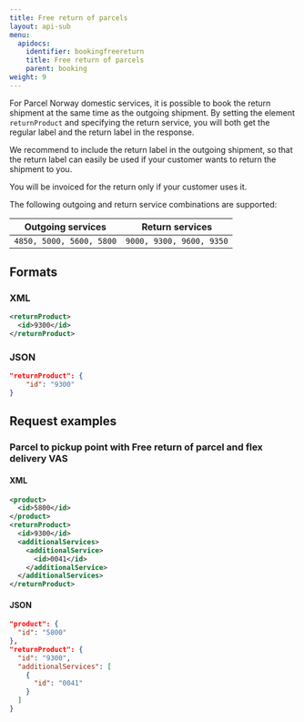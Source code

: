 ```yaml
---
title: Free return of parcels
layout: api-sub
menu:
  apidocs:
    identifier: bookingfreereturn
    title: Free return of parcels
    parent: booking
weight: 9
---
```


For Parcel Norway domestic services, it is possible to book the return shipment at the same time as the outgoing
shipment. By setting the element `returnProduct` and specifying the return service, you will both get the regular label
and the return label in the response.

We recommend to include the return label in the outgoing shipment, so that the return label can easily be used if your customer wants to return the shipment to you. 

You will be invoiced for the return only if your customer uses it.

The following outgoing and return service combinations are supported:

| Outgoing services        | Return services          |
|--------------------------|--------------------------|
| `4850, 5000, 5600, 5800` | `9000, 9300, 9600, 9350` |

## Formats
### XML

 ```xml
 <returnProduct>
   <id>9300</id>
 </returnProduct>
```

 ### JSON

 ```json
 "returnProduct": {
     "id": "9300"
 }
 ```

## Request examples
### Parcel to pickup point with Free return of parcel and flex delivery VAS

#### XML
```xml
<product>
  <id>5800</id>
</product>
<returnProduct>
  <id>9300</id>
  <additionalServices>
    <additionalService>
      <id>0041</id>
    </additionalService>
  </additionalServices>
</returnProduct>
```

#### JSON
```json
"product": {
  "id": "5800"
},
"returnProduct": {
  "id": "9300",
  "additionalServices": [
    {
      "id": "0041"
    }
  ]
}
```
